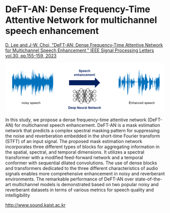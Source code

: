 # DeFT-AN: Dense Frequency-Time Attentive Network for multichannel speech enhancement
[D. Lee and J-W. Choi, "DeFT-AN: Dense Frequency-Time Attentive Network for Multichannel Speech Enhancement," IEEE Signal Processing Letters vol.30, pp.155-159, 2023](https://ieeexplore.ieee.org/stamp/stamp.jsp?arnumber=10042963)

![Speech enhancement diagram](speech_enhancement.png)


In this study, we propose a dense frequency-time attentive network (DeFT-AN) for multichannel speech enhancement. DeFT-AN is a mask estimation network that
predicts a complex spectral masking pattern for suppressing the noise and reverberation embedded in the short-time Fourier transform (STFT) of an input signal. The proposed
mask estimation network incorporates three different types of blocks for aggregating information in the spatial, spectral, and temporal dimensions. It utilizes a spectral transformer
with a modified feed-forward network and a temporal conformer with sequential dilated convolutions. The use of dense blocks and transformers dedicated to the three different characteristics of audio signals enables more comprehensive enhancement in noisy and reverberant environments. The remarkable performance of DeFT-AN over
state-of-the-art multichannel models is demonstrated based on two popular noisy and reverberant datasets in terms of various metrics for speech quality and intelligibility

http://www.sound.kaist.ac.kr
